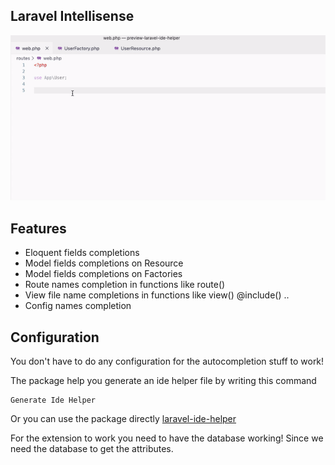 ## Laravel Intellisense

![Screen Shot](/demo.gif)

## Features
* Eloquent fields completions
* Model fields completions on Resource
* Model fields completions on Factories
* Route names completion in functions like route()
* View file name completions in functions like view() @include() ..
* Config names completion

## Configuration

You don't have to do any configuration for the autocompletion stuff to work! 

The package help you generate an ide helper file by writing this command
```
Generate Ide Helper
```
Or you can use the package directly [laravel-ide-helper](https://github.com/barryvdh/laravel-ide-helper)

For the extension to work you need to have the database working! Since we need the database to get the attributes.

